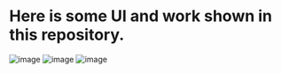 # Here is some UI and work shown in this repository.

![image](https://github.com/DeveloperOmarFaruk/JS-EventComments/assets/75971859/598afc8c-74f8-4f18-92ad-a6153e428e5c)
![image](https://github.com/DeveloperOmarFaruk/JS-EventComments/assets/75971859/8411b08c-2203-4d5a-93a0-83e02b85e7c1)
![image](https://github.com/DeveloperOmarFaruk/JS-EventComments/assets/75971859/daf4fc65-2167-4419-aa57-5147ca837056)
